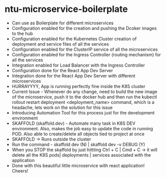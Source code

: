 # ntu-microservice-boilerplate
- Can use as Boilerplate for different microservices
- Configuration enabled for the creation and pushing the Dcoker images to the hub
- Configuration enabled for the Kubernetes Cluster creation of deployment and service files of all the services
- Configuration enabled for the ClusterIP service of all the microservices
- Configuration enabled for the Ingress Controller (routing mechanism) for all the services
- Integration enabled for Load Balancer with the Ingress Controller
- Configuration done for the React App Dev Server
- Integration done for the React App Dev Server with different microservices
- HURRAYYYY, App is running perfectly fine inside the K8S cluster
- Current Issue - Whenever do any change, need to build the new image of the microservice, push it to the docker hub and then run the kubectl rollout restart deployment <deployment_name> command, which is a headache, lets work on the solution for this issue
- Introducing Automation Tool for this process just for the development environment
- SKAFFOLD (skaffold.dev) - Automate many task in K8S DEV environment. Also, makes the job easy to update the code in running POD. Also able to create/delete all objects tied to project at once
- SKAFFOLD -> Runs outside the cluster
- Run the command - skaffold dev (N) | skaffold dev -v DEBUG (Y)
- When you STOP the skaffold by just hittting Ctrl + C | Cmd + C -> it will delete all the K8S pods| deployments | services associated with the application
- Done with this beautiful little microservice with react application! Cheers!